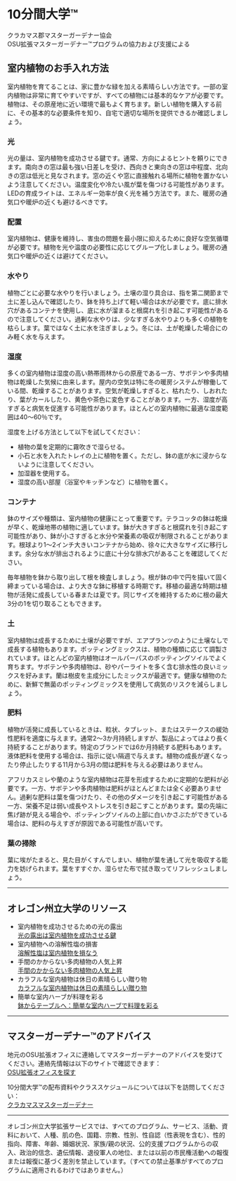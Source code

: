 # 10分間大学™  
クラカマス郡マスターガーデナー協会  
OSU拡張マスターガーデナー™プログラムの協力および支援による  

## 室内植物のお手入れ方法  
室内植物を育てることは、家に豊かな緑を加える素晴らしい方法です。一部の室内植物は非常に育てやすいですが、すべての植物には基本的なケアが必要です。植物は、その原産地に近い環境で最もよく育ちます。新しい植物を購入する前に、その基本的な必要条件を知り、自宅で適切な場所を提供できるか確認しましょう。  

### 光  
光の量は、室内植物を成功させる鍵です。通常、方向によるヒントを頼りにできます。南向きの窓は最も強い日差しを受け、西向きと東向きの窓は中程度、北向きの窓は低光と見なされます。窓の近くや窓に直接触れる場所に植物を置かないよう注意してください。温度変化や冷たい風が葉を傷つける可能性があります。LEDの育成ライトは、エネルギー効率が良く光を補う方法です。また、暖房の通気口や暖炉の近くも避けるべきです。  

### 配置  
室内植物は、健康を維持し、害虫の問題を最小限に抑えるために良好な空気循環が必要です。植物を光や温度の必要性に応じてグループ化しましょう。暖房の通気口や暖炉の近くは避けてください。  

### 水やり  
植物ごとに必要な水やりを行いましょう。土壌の湿り具合は、指を第二関節まで土に差し込んで確認したり、鉢を持ち上げて軽い場合は水が必要です。底に排水穴があるコンテナを使用し、底に水が溜まると根腐れを引き起こす可能性があるので注意してください。過剰な水やりは、少なすぎる水やりよりも多くの植物を枯らします。葉ではなく土に水を注ぎましょう。冬には、土が乾燥した場合にのみ軽く水を与えます。  

### 湿度  
多くの室内植物は湿度の高い熱帯雨林からの原産である一方、サボテンや多肉植物は乾燥した気候に由来します。屋内の空気は特に冬の暖房システムが稼働している間、乾燥することがあります。空気が乾燥しすぎると、枯れたり、しおれたり、葉がカールしたり、黄色や茶色に変色することがあります。一方、湿度が高すぎると病気を促進する可能性があります。ほとんどの室内植物に最適な湿度範囲は40〜60％です。  

湿度を上げる方法として以下を試してください：  
- 植物の葉を定期的に霧吹きで湿らせる。  
- 小石と水を入れたトレイの上に植物を置く。ただし、鉢の底が水に浸からないように注意してください。  
- 加湿器を使用する。  
- 湿度の高い部屋（浴室やキッチンなど）に植物を置く。  

### コンテナ  
鉢のサイズや種類は、室内植物の健康にとって重要です。テラコッタの鉢は乾燥が早く、乾燥地帯の植物に適しています。鉢が大きすぎると根腐れを引き起こす可能性があり、鉢が小さすぎると水分や栄養素の吸収が制限されることがあります。根球より1〜2インチ大きいコンテナから始め、徐々に大きなサイズに移行します。余分な水が排出されるように底に十分な排水穴があることを確認してください。  

毎年植物を鉢から取り出して根を検査しましょう。根が鉢の中で円を描いて固く締まっている場合は、より大きな鉢に移植する時期です。移植の最適な時期は植物が活発に成長している春または夏です。同じサイズを維持するために根の最大3分の1を切り取ることもできます。  

### 土  
室内植物は成長するために土壌が必要ですが、エアプランツのように土壌なしで成長する植物もあります。ポッティングミックスは、植物の種類に応じて調製されています。ほとんどの室内植物はオールパーパスのポッティングソイルでよく育ちます。サボテンや多肉植物は、砂やパーライトを多く含む排水性の良いミックスを好みます。蘭は樹皮を主成分にしたミックスが最適です。健康な植物のために、新鮮で無菌のポッティングミックスを使用して病気のリスクを減らしましょう。  

### 肥料  
植物が活発に成長しているときは、粒状、タブレット、またはステークスの緩効性肥料を適度に与えます。通常2〜3か月持続しますが、製品によってはより長く持続することがあります。特定のブランドでは6か月持続する肥料もあります。液体肥料を使用する場合は、指示に従い隔週で与えます。植物の成長が遅くなったり停止したりする11月から3月の間は肥料を与える必要はありません。  

アフリカスミレや蘭のような室内植物は花芽を形成するために定期的な肥料が必要です。一方、サボテンや多肉植物は肥料がほとんどまたは全く必要ありません。過剰な肥料は葉を傷つけたり、その他のダメージを引き起こす可能性がある一方、栄養不足は弱い成長やストレスを引き起こすことがあります。葉の先端に焦げ跡が見える場合や、ポッティングソイルの上部に白いかさぶたができている場合は、肥料の与えすぎが原因である可能性が高いです。  

### 葉の掃除  
葉に埃がたまると、見た目がくすんでしまい、植物が葉を通して光を吸収する能力を妨げられます。葉をすすぐか、湿らせた布で拭き取ってリフレッシュしましょう。  

---

## オレゴン州立大学のリソース  
- 室内植物を成功させるための光の露出  
  [光の露出は室内植物を成功させる鍵](https://extension.oregonstate.edu/news/light-exposure-key-growing-successful-houseplants)  
- 室内植物への溶解性塩の損害  
  [溶解性塩は室内植物を損なう](https://extension.oregonstate.edu/news/soluble-salts-damaging-houseplants)  
- 手間のかからない多肉植物の人気上昇  
  [手間のかからない多肉植物の人気上昇](https://extension.oregonstate.edu/news/carefree-succulents-continue-grow-popularity)  
- カラフルな室内植物は休日の素晴らしい贈り物  
  [カラフルな室内植物は休日の素晴らしい贈り物](https://extension.oregonstate.edu/news/colorful-indoor-plants-make-delightful-gifts-holidays)  
- 簡単な室内ハーブが料理を彩る  
  [鉢からテーブルへ：簡単な室内ハーブで料理を彩る](https://extension.oregonstate.edu/news/pot-table-easy-indoor-herbs-spice-cooking)  

---

## マスターガーデナー™のアドバイス  
地元のOSU拡張オフィスに連絡してマスターガーデナーのアドバイスを受けてください。連絡先情報は以下のサイトで確認できます：  
[OSU拡張オフィスを探す](https://extension.oregonstate.edu/find-us)  

10分間大学™の配布資料やクラススケジュールについては以下を訪問してください：  
[クラカマスマスターガーデナー](https://cmastergardeners.org)  

---

オレゴン州立大学拡張サービスでは、すべてのプログラム、サービス、活動、資料において、人種、肌の色、国籍、宗教、性別、性自認（性表現を含む）、性的指向、障害、年齢、婚姻状況、家族/親の状況、公的支援プログラムからの収入、政治的信念、遺伝情報、退役軍人の地位、または以前の市民権活動への報復または報復に基づく差別を禁止しています。（すべての禁止基準がすべてのプログラムに適用されるわけではありません。）